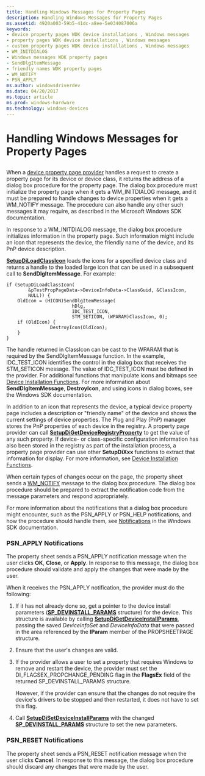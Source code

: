 ```yaml
---
title: Handling Windows Messages for Property Pages
description: Handling Windows Messages for Property Pages
ms.assetid: 4920a003-59b5-41dc-a8ee-5e034087006a
keywords:
- device property pages WDK device installations , Windows messages
- property pages WDK device installations , Windows messages
- custom property pages WDK device installations , Windows messages
- WM_INITDIALOG
- Windows messages WDK property pages
- SendDlgItemMessage
- friendly names WDK property pages
- WM_NOTIFY
- PSN_APPLY
ms.author: windowsdriverdev
ms.date: 04/20/2017
ms.topic: article
ms.prod: windows-hardware
ms.technology: windows-devices
---
```


# Handling Windows Messages for Property Pages


## <a href="" id="ddk-handling-windows-messages-for-property-pages-dg"></a>


When a [device property page provider](types-of-device-property-page-providers.md) handles a request to create a property page for its device or device class, it returns the address of a dialog box procedure for the property page. The dialog box procedure must initialize the property page when it gets a WM\_INITDIALOG message, and it must be prepared to handle changes to device properties when it gets a WM\_NOTIFY message. The procedure can also handle any other such messages it may require, as described in the Microsoft Windows SDK documentation.

In response to a WM\_INITDIALOG message, the dialog box procedure initializes information in the property page. Such information might include an icon that represents the device, the friendly name of the device, and its PnP device description.

[**SetupDiLoadClassIcon**](https://msdn.microsoft.com/library/windows/hardware/ff552053) loads the icons for a specified device class and returns a handle to the loaded large icon that can be used in a subsequent call to **SendDlgItemMessage**. For example:

```
if (SetupDiLoadClassIcon(
        &pTestPropPageData->DeviceInfoData->ClassGuid, &ClassIcon, 
        NULL)) {
    OldIcon = (HICON)SendDlgItemMessage(
                        hDlg, 
                        IDC_TEST_ICON,
                        STM_SETICON, (WPARAM)ClassIcon, 0);
    if (OldIcon) {
                DestroyIcon(OldIcon);
    }
}
```

The handle returned in ClassIcon can be cast to the WPARAM that is required by the SendDlgItemMessage function. In the example, IDC\_TEST\_ICON identifies the control in the dialog box that receives the STM\_SETICON message. The value of IDC\_TEST\_ICON must be defined in the provider. For additional functions that manipulate icons and bitmaps see [Device Installation Functions](https://msdn.microsoft.com/library/windows/hardware/ff541299). For more information about **SendDlgItemMessage**, **DestroyIcon**, and using icons in dialog boxes, see the Windows SDK documentation.

In addition to an icon that represents the device, a typical device property page includes a description or "friendly name" of the device and shows the current settings of device properties. The Plug and Play (PnP) manager stores the PnP properties of each device in the registry. A property page provider can call [**SetupDiGetDeviceRegistryProperty**](https://msdn.microsoft.com/library/windows/hardware/ff551967) to get the value of any such property. If device- or class-specific configuration information has also been stored in the registry as part of the installation process, a property page provider can use other **SetupDiXxx** functions to extract that information for display. For more information, see [Device Installation Functions](https://msdn.microsoft.com/library/windows/hardware/ff541299).

When certain types of changes occur on the page, the property sheet sends a [WM\_NOTIFY](http://go.microsoft.com/fwlink/p/?linkid=181554) message to the dialog box procedure. The dialog box procedure should be prepared to extract the notification code from the message parameters and respond appropriately.

For more information about the notifications that a dialog box procedure might encounter, such as the PSN\_APPLY or PSN\_HELP notifications, and how the procedure should handle them, see [Notifications](http://go.microsoft.com/fwlink/p/?linkid=181555) in the Windows SDK documentation.

### <a href="" id="psn-apply-notifications"></a>PSN\_APPLY Notifications

The property sheet sends a PSN\_APPLY notification message when the user clicks **OK**, **Close**, or **Apply**. In response to this message, the dialog box procedure should validate and apply the changes that were made by the user.

When it receives the PSN\_APPLY notification, the provider must do the following:

1.  If it has not already done so, get a pointer to the device install parameters ([**SP\_DEVINSTALL\_PARAMS**](https://msdn.microsoft.com/library/windows/hardware/ff552346) structure) for the device. This structure is available by calling [**SetupDiGetDeviceInstallParams**](https://msdn.microsoft.com/library/windows/hardware/ff551104), passing the saved *DeviceInfoSet* and *DeviceInfoData* that were passed in the area referenced by the **lParam** member of the PROPSHEETPAGE structure.

2.  Ensure that the user's changes are valid.

3.  If the provider allows a user to set a property that requires Windows to remove and restart the device, the provider must set the DI\_FLAGSEX\_PROPCHANGE\_PENDING flag in the **FlagsEx** field of the returned SP\_DEVINSTALL\_PARAMS structure.

    However, if the provider can ensure that the changes do not require the device's drivers to be stopped and then restarted, it does not have to set this flag.

4.  Call [**SetupDiSetDeviceInstallParams**](https://msdn.microsoft.com/library/windows/hardware/ff552141) with the changed [**SP\_DEVINSTALL\_PARAMS**](https://msdn.microsoft.com/library/windows/hardware/ff552346) structure to set the new parameters.

### <a href="" id="psn-reset-notifications"></a>PSN\_RESET Notifications

The property sheet sends a PSN\_RESET notification message when the user clicks **Cancel**. In response to this message, the dialog box procedure should discard any changes that were made by the user.

 

 





